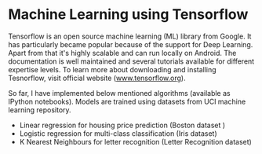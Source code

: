 # Machine Learning using Tensorflow

Tensorflow is an open source machine learning (ML) library from Google. It has particularly became popular because of the support for Deep Learning. Apart from that it's highly scalable and can run locally on Android. The documentation is well maintained and several tutorials available for different expertise levels. To learn more about downloading and installing Tesnorflow, visit official website (www.tensorflow.org).

So far, I have implemented below mentioned algorithms (available as IPython notebooks). Models are trained using datasets from UCI machine learning repository. 

* Linear regression for housing price prediction (Boston dataset )
* Logistic regression for multi-class classification (Iris dataset)
* K Nearest Neighbours for letter recognition (Letter Recognition dataset)

